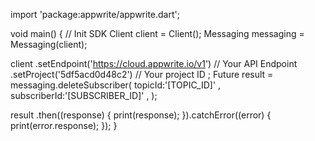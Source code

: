 import 'package:appwrite/appwrite.dart';

void main() { // Init SDK
  Client client = Client();
  Messaging messaging = Messaging(client);

  client
    .setEndpoint('https://cloud.appwrite.io/v1') // Your API Endpoint
    .setProject('5df5acd0d48c2') // Your project ID
  ;
  Future result = messaging.deleteSubscriber(
    topicId:'[TOPIC_ID]' ,
    subscriberId:'[SUBSCRIBER_ID]' ,
  );

  result
    .then((response) {
      print(response);
    }).catchError((error) {
      print(error.response);
  });
}
